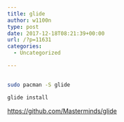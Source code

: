 ```yaml
---
title: glide
author: w1100n
type: post
date: 2017-12-18T08:21:39+00:00
url: /?p=11631
categories:
  - Uncategorized

---
```

```bash
  
sudo pacman -S glide

glide install 

```

https://github.com/Masterminds/glide